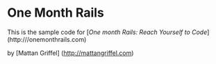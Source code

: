 # One Month Rails

This is the sample code for
[*One month Rails: Reach Yourself to Code*] (http:///onemonthrails.com)

by [Mattan Griffel] (http://mattangriffel.com)
